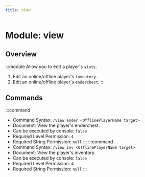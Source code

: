 ```yaml
---
title: view
---
```



# Module: view

## Overview
:::module
Allow you to edit a player's `slots`.

1. Edit an online/offline player's `inventory`.
2. Edit an online/offline player's `enderchest`.
:::
## Commands
:::command
- Command Syntax: `/view ender <OfflinePlayerName target>`
- Document: View the player's enderchest.
- Can be executed by console: `false`
- Required Level Permission: `4`
- Required String Permission: `null`
:::
:::command
- Command Syntax: `/view inv <OfflinePlayerName target>`
- Document: View the player's inventory.
- Can be executed by console: `false`
- Required Level Permission: `4`
- Required String Permission: `null`
:::
